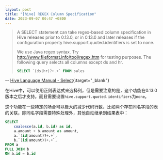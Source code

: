 ```yaml
---
layout: post
title: "[hive] REGEX Column Specification"
date: 2023-09-07 00:47 +0800
---
```

> A SELECT statement can take regex-based column specification in Hive releases prior to 0.13.0, or in 0.13.0 and later releases if the configuration property hive.support.quoted.identifiers is set to none. 
> 
> We use Java regex syntax. Try http://www.fileformat.info/tool/regex.htm for testing purposes.
> The following query selects all columns except ds and hr.
> 
> ```sql
> SELECT `(ds|hr)?+.+` FROM sales
> ```

-- [Hive Language Manual - Select](https://cwiki.apache.org/confluence/display/Hive/LanguageManual+Select){:target="_blank"}

在Hive中，可以使用正则表达式来选择列，但是需要注意的是，这个功能在0.13.0版本之后才支持，而且需要设置`hive.support.quoted.identifiers`为`none`。

这个功能在一些特定的场合可以极大的减少代码行数，比如两个存在同名字段的表的关联，除同名字段需要特殊处理外，其他自动继承到结果表中：

```sql
SELECT 
    coalesce(a.id, b.id) as id,
    a.amount + b.amount as amount,
    a.`(id|amount)?+.+`,
    b.`(id|amount)?+.+`,
FROM a
FULL JOIN b 
ON a.id = b.id
```